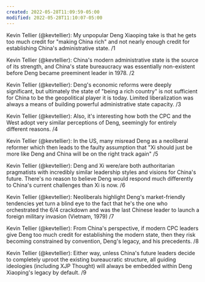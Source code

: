 ```yaml
---
created: 2022-05-28T11:09:59-05:00
modified: 2022-05-28T11:10:07-05:00
---
```


Kevin Tellier (@kevtellier): My unpopular Deng Xiaoping take is that he gets too much credit for "making China rich" and not nearly enough credit for establishing China's administrative state. /1

Kevin Tellier (@kevtellier): China's modern administrative state is the source of its strength, and China's state bureaucracy was essentially non-existent before Deng became preeminent leader in 1978. /2

Kevin Tellier (@kevtellier): Deng's economic reforms were deeply significant, but ultimately the state of "being a rich country" is not sufficient for China to be the geopolitical player it is today. Limited liberalization was always a means of building powerful administrative state capacity. /3

Kevin Tellier (@kevtellier): Also, it's interesting how both the CPC and the West adopt very similar perceptions of Deng, seemingly for entirely different reasons. /4

Kevin Tellier (@kevtellier): In the US, many misread Deng as a neoliberal reformer which then leads to the faulty assumption that "Xi should just be more like Deng and China will be on the right track again" /5

Kevin Tellier (@kevtellier): Deng and Xi were/are both authoritarian pragmatists with incredibly similar leadership styles and visions for China's future. There's no reason to believe Deng would respond much differently to China's current challenges than Xi is now. /6

Kevin Tellier (@kevtellier): Neoliberals highlight Deng's market-friendly tendencies yet turn a blind eye to the fact that he's the one who orchestrated the 6/4 crackdown and was the last Chinese leader to launch a foreign military invasion (Vietnam, 1979) /7

Kevin Tellier (@kevtellier): From China's perspective, if modern CPC leaders give Deng too much credit for establishing the modern state, then they risk becoming constrained by convention, Deng's legacy, and his precedents. /8

Kevin Tellier (@kevtellier): Either way, unless China's future leaders decide to completely uproot the existing bureaucratic structure, all guiding ideologies (including XJP Thought) will always be embedded within Deng Xiaoping's legacy by default. /9
